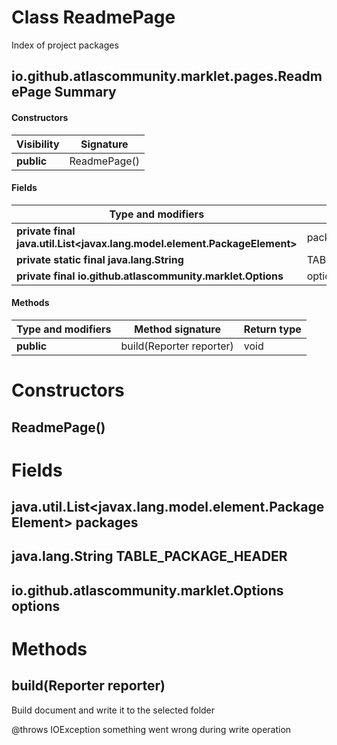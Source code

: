 Class ReadmePage
================
Index of project packages

io.github.atlascommunity.marklet.pages.ReadmePage Summary
-------
#### Constructors
| Visibility | Signature    |
| ---------- | ------------ |
| **public** | ReadmePage() |
#### Fields
| Type and modifiers                                                        | Field name           |
| ------------------------------------------------------------------------- | -------------------- |
| **private final java.util.List<javax.lang.model.element.PackageElement>** | packages             |
| **private static final java.lang.String**                                 | TABLE_PACKAGE_HEADER |
| **private final io.github.atlascommunity.marklet.Options**                | options              |
#### Methods
| Type and modifiers | Method signature         | Return type |
| ------------------ | ------------------------ | ----------- |
| **public**         | build(Reporter reporter) | void        |

Constructors
============
ReadmePage()
------------


Fields
======
java.util.List<javax.lang.model.element.PackageElement> packages
----------------------------------------------------------------

java.lang.String TABLE_PACKAGE_HEADER
-------------------------------------

io.github.atlascommunity.marklet.Options options
------------------------------------------------


Methods
=======
build(Reporter reporter)
------------------------
Build document and write it to the selected folder

@throws IOException something went wrong during write operation




